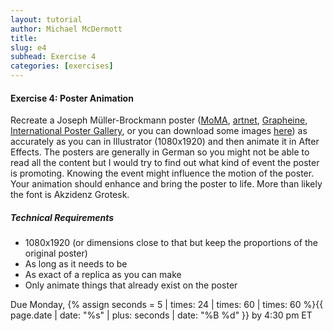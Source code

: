 ```yaml
---
layout: tutorial
author: Michael McDermott
title:    
slug: e4
subhead: Exercise 4
categories: [exercises]
---
```

#### Exercise 4: Poster Animation
Recreate a Joseph Müller-Brockmann poster ([MoMA](https://www.moma.org/artists/4154#works), [artnet](http://www.artnet.com/artists/josef-m%C3%BCller-brockmann/), [Grapheine](https://www.grapheine.com/en/history-of-graphic-design/graphic-designer-muller-brockmann-swiss-style), [International Poster Gallery](https://www.internationalposter.com/exhibitions/mid-century-modern-the-posters-of-josef-muller-brockmann/), or you can download some images [here](https://www.dropbox.com/sh/93mz3dqum2kckik/AACvG4Y57cacxn6UcN-OYwsTa?dl=0)) as accurately as you can in Illustrator (1080x1920) and then animate it in After Effects. The posters are generally in German so you might not be able to read all the content but I would try to find out what kind of event the poster is promoting. Knowing the event might influence the motion of the poster. Your animation should enhance and bring the poster to life. More than likely the font is Akzidenz Grotesk.

##### Technical Requirements
* 1080x1920 (or dimensions close to that but keep the proportions of the original poster)
* As long as it needs to be
* As exact of a replica as you can make
* Only animate things that already exist on the poster

<span class="due">Due Monday, {% assign seconds = 5 | times: 24 | times: 60 | times: 60 %}{{ page.date | date: "%s" | plus: seconds | date: "%B %d" }} by 4:30 pm ET</span>
